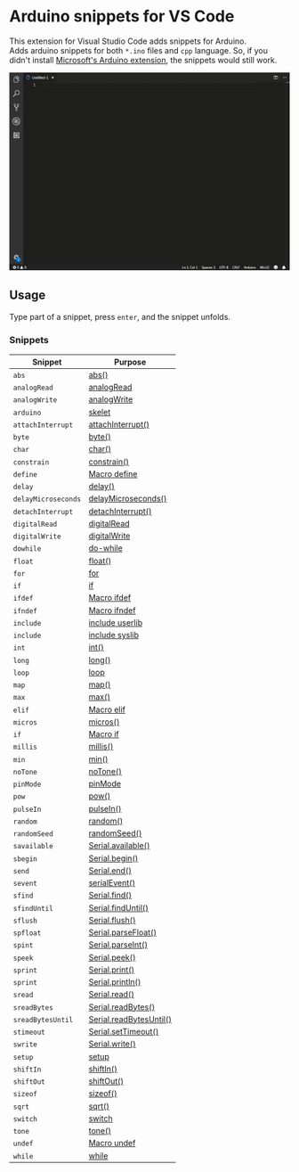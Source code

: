 # Arduino snippets for VS Code

This extension for Visual Studio Code adds snippets for Arduino.  
Adds arduino snippets for both `*.ino` files and `cpp` language. So, if you didn't install [Microsoft's Arduino extension](https://marketplace.visualstudio.com/items?itemName=vsciot-vscode.vscode-arduino), the snippets would still work.

![Use Extension](assets/gif/demo.gif)


## Usage

Type part of a snippet, press `enter`, and the snippet unfolds.

### Snippets

| Snippet              | Purpose                       |
| -------------------- | ------------------------------|
| `abs`                | [abs()](https://www.arduino.cc/reference/en/language/functions/math/abs/)                     |
| `analogRead`         | [analogRead](https://www.arduino.cc/reference/en/language/functions/analog-io/analogread/)                |
| `analogWrite`        | [analogWrite](https://www.arduino.cc/reference/en/language/functions/analog-io/analogwrite/)               |
| `arduino`            | [skelet](https://www.arduino.cc/reference/en/)                    |
| `attachInterrupt`    | [attachInterrupt()](https://www.arduino.cc/reference/en/language/functions/external-interrupts/attachinterrupt/)         |
| `byte`               | [byte()](https://www.arduino.cc/reference/en/language/variables/conversion/bytecast/)                    |
| `char`               | [char()](https://www.arduino.cc/reference/en/language/variables/conversion/charcast/)                    |
| `constrain`          | [constrain()](https://www.arduino.cc/reference/en/language/functions/math/constrain/)               |
| `define`             | [Macro define](https://www.arduino.cc/reference/en/language/structure/further-syntax/define/)              |
| `delay`              | [delay()](https://www.arduino.cc/reference/en/language/functions/time/delay/)                   |
| `delayMicroseconds`  | [delayMicroseconds()](https://www.arduino.cc/reference/en/language/functions/time/delaymicroseconds/)       |
| `detachInterrupt`    | [detachInterrupt()](https://www.arduino.cc/reference/en/language/functions/external-interrupts/detachinterrupt/)         |
| `digitalRead`        | [digitalRead](https://www.arduino.cc/reference/en/language/functions/digital-io/digitalread/)               |
| `digitalWrite`       | [digitalWrite](https://www.arduino.cc/reference/en/language/functions/digital-io/digitalwrite/)              |
| `dowhile`            | [do-while](https://www.arduino.cc/reference/en/language/structure/control-structure/dowhile/)                  |
| `float`              | [float()](https://www.arduino.cc/reference/en/language/variables/conversion/floatcast/)                   |
| `for`                | [for](https://www.arduino.cc/reference/en/language/structure/control-structure/for/)                       |
| `if`                 | [if](https://www.arduino.cc/reference/en/language/structure/control-structure/if/)                        |
| `ifdef`              | [Macro ifdef]( )               |
| `ifndef`             | [Macro ifndef]( )              |
| `include`            | [include userlib](https://www.arduino.cc/reference/en/language/structure/further-syntax/include/)           |
| `include`            | [include syslib](https://www.arduino.cc/reference/en/language/structure/further-syntax/include/)            |
| `int`                | [int()](https://www.arduino.cc/reference/en/language/variables/conversion/intcast/)                     |
| `long`               | [long()](https://www.arduino.cc/reference/en/language/variables/conversion/longcast/)                    |
| `loop`               | [loop](https://www.arduino.cc/reference/en/language/structure/sketch/loop/)                      |
| `map`                | [map()](https://www.arduino.cc/reference/en/language/functions/math/map/)                     |
| `max`                | [max()](https://www.arduino.cc/reference/en/language/functions/math/max/)                     |
| `elif`               | [Macro elif]( )                |
| `micros`             | [micros()](https://www.arduino.cc/reference/en/language/functions/time/micros/)                  |
| `if`                 | [Macro if](https://www.arduino.cc/reference/en/language/structure/control-structure/if/)                  |
| `millis`             | [millis()](https://www.arduino.cc/reference/en/language/functions/time/millis/)                  |
| `min`                | [min()](https://www.arduino.cc/reference/en/language/functions/math/min/)                     |
| `noTone`             | [noTone()](https://www.arduino.cc/reference/en/language/functions/advanced-io/notone/)                  |
| `pinMode`            | [pinMode](https://www.arduino.cc/reference/en/language/functions/digital-io/pinmode/)                   |
| `pow`                | [pow()](https://www.arduino.cc/reference/en/language/functions/math/pow/)                     |
| `pulseIn`            | [pulseIn()](https://www.arduino.cc/reference/en/language/functions/advanced-io/pulsein/)                 |
| `random`             | [random()](https://www.arduino.cc/reference/en/language/functions/random-numbers/random/)                  |
| `randomSeed`         | [randomSeed()](https://www.arduino.cc/reference/en/language/functions/random-numbers/randomseed/)              |
| `savailable`         | [Serial.available()](https://www.arduino.cc/reference/en/language/functions/communication/serial/available)        |
| `sbegin`             | [Serial.begin()](https://www.arduino.cc/reference/en/language/functions/communication/serial/begin)            |
| `send`               | [Serial.end()](https://www.arduino.cc/reference/en/language/functions/communication/serial/end)              |
| `sevent`             | [serialEvent()](https://www.arduino.cc/reference/en/language/functions/communication/serial/serialevent)             |
| `sfind`              | [Serial.find()](https://www.arduino.cc/reference/en/language/functions/communication/serial/find)             |
| `sfindUntil`         | [Serial.findUntil()](https://www.arduino.cc/reference/en/language/functions/communication/serial/finduntil)        |
| `sflush`             | [Serial.flush()](https://www.arduino.cc/reference/en/language/functions/communication/serial/flush)            |
| `spfloat`            | [Serial.parseFloat()](https://www.arduino.cc/reference/en/language/functions/communication/serial/parsefloat)       |
| `spint`              | [Serial.parseInt()](https://www.arduino.cc/reference/en/language/functions/communication/serial/println)         |
| `speek`              | [Serial.peek()](https://www.arduino.cc/reference/en/language/functions/communication/serial/peek)             |
| `sprint`             | [Serial.print()](https://www.arduino.cc/reference/en/language/functions/communication/serial/print)            |
| `sprint`             | [Serial.println()](https://www.arduino.cc/reference/en/language/functions/communication/serial/print)          |
| `sread`              | [Serial.read()](https://www.arduino.cc/reference/en/language/functions/communication/serial/read)             |
| `sreadBytes`         | [Serial.readBytes()](https://www.arduino.cc/reference/en/language/functions/communication/serial/readbytes)        |
| `sreadBytesUntil`    | [Serial.readBytesUntil()](https://www.arduino.cc/reference/en/language/functions/communication/serial/readbytesuntil)   |
| `stimeout`           | [Serial.setTimeout()](https://www.arduino.cc/reference/en/language/functions/communication/serial/settimeout)       |
| `swrite`             | [Serial.write()](https://www.arduino.cc/reference/en/language/functions/communication/serial/write)            |
| `setup`              | [setup](https://www.arduino.cc/reference/en/language/structure/sketch/setup/)                     |
| `shiftIn`            | [shiftIn()](https://www.arduino.cc/reference/en/language/functions/advanced-io/shiftin/)                 |
| `shiftOut`           | [shiftOut()](https://www.arduino.cc/reference/en/language/functions/advanced-io/shiftout/)                |
| `sizeof`             | [sizeof()](https://www.arduino.cc/reference/en/language/variables/utilities/sizeof/)                  |
| `sqrt`               | [sqrt()](https://www.arduino.cc/reference/en/language/functions/math/sqrt/)                    |
| `switch`             | [switch](https://www.arduino.cc/reference/en/language/structure/control-structure/switchcase/)                    |
| `tone`               | [tone()](https://www.arduino.cc/reference/en/language/functions/advanced-io/tone/)                    |
| `undef`              | [Macro undef]( )               |
| `while`              | [while](https://www.arduino.cc/reference/en/language/structure/control-structure/while/)                     |
